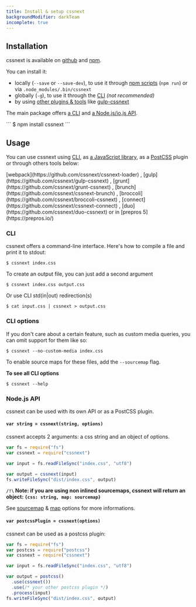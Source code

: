 ```yaml
---
title: Install & setup cssnext
backgroundModifier: darkTeam
incomplete: true
---
```


## Installation

cssnext is available on
[github](https://github.com/cssnext/cssnext)
and [npm](https://www.npmjs.org/package/cssnext).

You can install it:

- locally (`--save` or `--save-dev`), to use it through [npm scripts](https://www.npmjs.org/doc/misc/npm-scripts.html) (`npm run`) or via `.node_modules/.bin/cssnext`
- globally (`-g`), to use it through the [CLI](cli) _(not recommended)_
- by using [other plugins & tools](#usage) like [gulp-cssnext](https://github.com/cssnext/gulp-cssnext)

The main package offers
[a CLI](https://github.com/cssnext/cssnext#cli) and
[a Node.js/io.js API](https://github.com/cssnext/cssnext#nodejs-api").

<p class="cssnext-Center">
```
$ npm install cssnext
```
</p>

## Usage

You can use cssnext using [CLI](#cli),
as [a JavaScript library](#nodejs-api),
as a [PostCSS](https://github.com/postcss/postcss) plugin
or through others tools below:

<p class="cssnext-Tools">
[webpack](https://github.com/cssnext/cssnext-loader)
,
[gulp](https://github.com/cssnext/gulp-cssnext)
,
[grunt](https://github.com/cssnext/grunt-cssnext)
,
[brunch](https://github.com/cssnext/cssnext-brunch)
,
[broccoli](https://github.com/cssnext/broccoli-cssnext)
,
[connect](https://github.com/cssnext/cssnext-connect)
,
[duo](https://github.com/cssnext/duo-cssnext)
or in
[prepros 5](https://prepros.io/)
</p>


### CLI

cssnext offers a command-line interface.
Here's how to compile a file and print it to stdout:

```console
$ cssnext index.css
```

To create an output file, you can just add a second argument

```console
$ cssnext index.css output.css
```

Or use CLI std(in|out) redirection(s)

```console
$ cat input.css | cssnext > output.css
```

### CLI options

If you don't care about a certain feature, such as custom media queries, you can omit support for them like so:

```console
$ cssnext --no-custom-media index.css
```

To enable source maps for these files, add the `--sourcemap` flag.

**To see all CLI options**

```console
$ cssnext --help
```

### Node.js API

cssnext can be used with its own API or as a PostCSS plugin.

#### `var string = cssnext(string, options)`

cssnext accepts 2 arguments: a css string and an object of options.

```js
var fs = require("fs")
var cssnext = require("cssnext")

var input = fs.readFileSync("index.css", "utf8")

var output = cssnext(input)
fs.writeFileSync("dist/index.css", output)
```

**`/!\` Note: if you are using non inlined sourcemaps, cssnext will return an object: `{css: string, map: sourcemap}`**

See [sourcemap](#sourcemap-default-false) & [map](#map-default-depends-on-sourcemap) options for more informations.

#### `var postcssPlugin = cssnext(options)`

cssnext can be used as a postcss plugin:

```js
var fs = require("fs")
var postcss = require("postcss")
var cssnext = require("cssnext")

var input = fs.readFileSync("index.css", "utf8")

var output = postcss()
  .use(cssnext())
  .use(/* your other postcss plugin */)
  .process(input)
fs.writeFileSync("dist/index.css", output)
```
